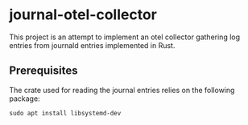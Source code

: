 # journal-otel-collector
This project is an attempt to implement an otel collector gathering log entries from journald entries implemented in Rust.

## Prerequisites
The crate used for reading the journal entries relies on the following package:
````shell
sudo apt install libsystemd-dev
````